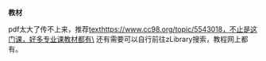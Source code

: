 **教材**

pdf太大了传不上来，推荐[text](https://www.cc98.org/topic/5543018)https://www.cc98.org/topic/5543018，不止是这门课，好多专业课教材都有\
还有需要可以自行前往zLibrary搜索，教程网上都有。
